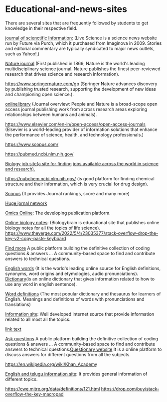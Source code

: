 # Educational-and-news-sites
There are several sites that are frequently followed by students to get knowledge in their respective field.

<a href="http://www.science.com/">journal of scienctific Information:</a>  (Live Science is a science news website run by Future via Purch, which it purchased from Imaginova in 2009. Stories and editorial commentary are typically syndicated to major news outlets, such as Yahoo!,)

<a href="https://www.nature.com/">Nature journal</a> (First published in 1869, Nature is the world's leading multidisciplinary science journal. Nature publishes the finest peer-reviewed research that drives science and research information).

https://www.springernature.com/gp (Springer Nature advances discovery by publishing trusted research, supporting the development of new ideas and championing open science.).


<a href="https://besjournals.onlinelibrary.wiley.com/journal">onlinelibrary</a>  (Journal overview: People and Nature is a broad-scope open access journal publishing work from across research areas exploring relationships between humans and animals).

https://www.elsevier.com/en-in/open-access/open-access-journals (Elsevier is a world-leading provider of information solutions that enhance the performance of science, health, and technology professionals.)

https://www.scopus.com/

https://pubmed.ncbi.nlm.nih.gov/

<a href="https://bigbiologist.com ">Biology job site(a site for finding jobs available across the world in science and research).</a>

https://pubchem.ncbi.nlm.nih.gov/ (is good platform for finding chemical structure and their information, which is very crucial for drug design).

<a href=" https://www.scopus.com/sourceid/23340">Scopus</a> (It provides Journal rankings, score and many more)

<a href="https://pubs.acs.org/journal/chreay">Huge jornal network</a> 

<a href="https://www.omicsonline.org/scientific-journals.php">Omics Online</a>: The developing publication platform.

<a href="https://www.biologybrain.com"> Online biology notes</a>: (Biologybrain is educational site that publishes online biology notes for all the topics of life science).
https://www.theverge.com/2022/5/4/23035377/stack-overflow-drop-the-key-v2-copy-paste-keyboard

<a href="http://mp.weixin.qq.com/s/J6Vz-WgyTgTpOPnKFu7GpA/">Find more</a> A public platform building the definitive collection of coding questions & answers ... A community-based space to find and contribute answers to technical questions.

<a href="https://www.dictionary.com/">English words</a> (It is the world's leading online source for English definitions, synonyms, word origins and etymologies, audio pronunciations). <a href="https://yytwins.com ">Dictionary</a>(is an online dictionary that gives information related to how to use any word in english sentence).

<a href="https://dictionary.cambridge.org/">Word definitions</a>  (The most popular dictionary and thesaurus for learners of English. Meanings and definitions of words with pronunciations and translations)

<a href="https://www.britannica.com/">Information site</a>: Well developed internet source that provide information related to all most all the topics.

<a href="https://www.khanacademy.org/">link text</a>

<a href="https://stackoverflow.com/">Ask questions</a> A public platform building the definitive collection of coding questions & answers ... A community-based space to find and contribute answers to technical questions.<a href="https://mindacy.com/">Questionary website</a> It is a online platform to discuss answers for different questions from all the subjects.

https://en.wikipedia.org/wiki/Khan_Academy

<a href="https://mysymedia.com/">English and telugu information site</a>: It provides general information of different topics.

https://cwe.mitre.org/data/definitions/121.html
https://drop.com/buy/stack-overflow-the-key-macropad



